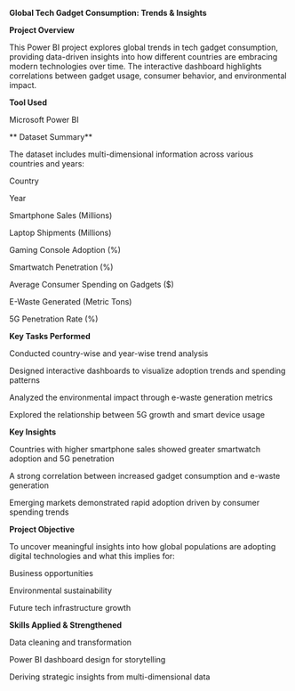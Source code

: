 **Global Tech Gadget Consumption: Trends & Insights**

**Project Overview**

This Power BI project explores global trends in tech gadget consumption, providing data-driven insights into how different countries are embracing modern technologies over time. The interactive dashboard highlights correlations between gadget usage, consumer behavior, and environmental impact.

**Tool Used**

Microsoft Power BI

** Dataset Summary**

The dataset includes multi-dimensional information across various countries and years:

Country

Year

Smartphone Sales (Millions)

Laptop Shipments (Millions)

Gaming Console Adoption (%)

Smartwatch Penetration (%)

Average Consumer Spending on Gadgets ($)

E-Waste Generated (Metric Tons)

5G Penetration Rate (%)

**Key Tasks Performed**

Conducted country-wise and year-wise trend analysis

Designed interactive dashboards to visualize adoption trends and spending patterns

Analyzed the environmental impact through e-waste generation metrics

Explored the relationship between 5G growth and smart device usage

**Key Insights**

Countries with higher smartphone sales showed greater smartwatch adoption and 5G penetration

A strong correlation between increased gadget consumption and e-waste generation

Emerging markets demonstrated rapid adoption driven by consumer spending trends

**Project Objective**

To uncover meaningful insights into how global populations are adopting digital technologies and what this implies for:

Business opportunities

Environmental sustainability

Future tech infrastructure growth

**Skills Applied & Strengthened**

Data cleaning and transformation

Power BI dashboard design for storytelling

Deriving strategic insights from multi-dimensional data
